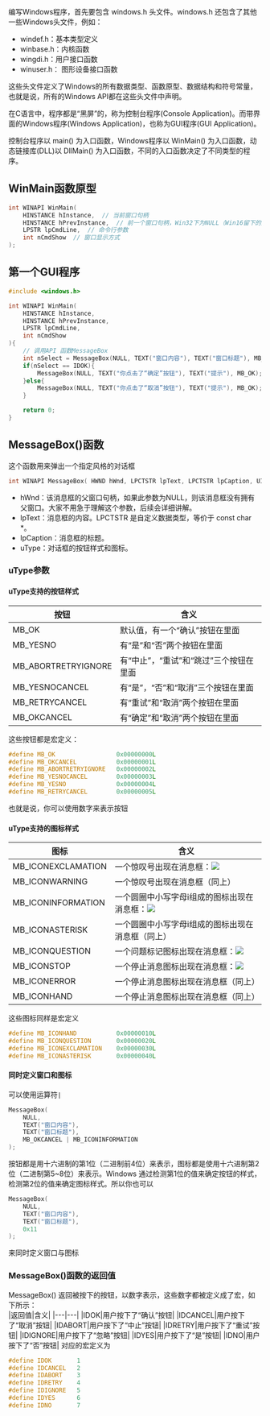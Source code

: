 编写Windows程序，首先要包含 windows.h 头文件。windows.h 还包含了其他一些Windows头文件，例如：

- windef.h：基本类型定义
- winbase.h：内核函数
- wingdi.h：用户接口函数
- winuser.h： 图形设备接口函数

这些头文件定义了Windows的所有数据类型、函数原型、数据结构和符号常量，也就是说，所有的Windows API都在这些头文件中声明。

在C语言中，程序都是“黑屏”的，称为控制台程序(Console Application)。而带界面的Windows程序(Windows Application)，也称为GUI程序(GUI Application)。

控制台程序以 main() 为入口函数，Windows程序以 WinMain() 为入口函数，动态链接库(DLL)以 DllMain() 为入口函数，不同的入口函数决定了不同类型的程序。
## WinMain函数原型

```c++
int WINAPI WinMain(
    HINSTANCE hInstance,  // 当前窗口句柄
    HINSTANCE hPrevInstance,  // 前一个窗口句柄，Win32下为NULL（Win16留下的废物，目前已弃用）
    LPSTR lpCmdLine,  // 命令行参数
    int nCmdShow  // 窗口显示方式
);
```

## 第一个GUI程序
```c++
#include <windows.h>

int WINAPI WinMain(
    HINSTANCE hInstance,
    HINSTANCE hPrevInstance,
    LPSTR lpCmdLine,
    int nCmdShow
){
    // 调用API 函数MessageBox
    int nSelect = MessageBox(NULL, TEXT("窗口内容"), TEXT("窗口标题"), MB_OKCANCEL);
    if(nSelect == IDOK){
        MessageBox(NULL, TEXT("你点击了“确定”按钮"), TEXT("提示"), MB_OK);
    }else{
        MessageBox(NULL, TEXT("你点击了“取消”按钮"), TEXT("提示"), MB_OK);
    }

    return 0;
}
```
## MessageBox()函数
这个函数用来弹出一个指定风格的对话框
```c++
int WINAPI MessageBox( HWND hWnd, LPCTSTR lpText, LPCTSTR lpCaption, UINT uType );
```
- hWnd：该消息框的父窗口句柄，如果此参数为NULL，则该消息框没有拥有父窗口。大家不用急于理解这个参数，后续会详细讲解。
- lpText：消息框的内容。LPCTSTR 是自定义数据类型，等价于 const char *。
- lpCaption：消息框的标题。
- uType：对话框的按钮样式和图标。
### uType参数
#### uType支持的按钮样式
|按钮|含义|
|---|---|
|MB_OK|默认值，有一个“确认”按钮在里面|
|MB_YESNO|有“是”和“否”两个按钮在里面|
|MB_ABORTRETRYIGNORE|有“中止”，“重试”和“跳过”三个按钮在里面|
|MB_YESNOCANCEL|有“是”，“否”和“取消”三个按钮在里面|
|MB_RETRYCANCEL|有“重试”和“取消”两个按钮在里面|
|MB_OKCANCEL|有“确定”和“取消”两个按钮在里面|
这些按钮都是宏定义：
```c++
#define MB_OK                 0x00000000L
#define MB_OKCANCEL           0x00000001L
#define MB_ABORTRETRYIGNORE   0x00000002L
#define MB_YESNOCANCEL        0x00000003L
#define MB_YESNO              0x00000004L
#define MB_RETRYCANCEL        0x00000005L
```
也就是说，你可以使用数字来表示按钮
#### uType支持的图标样式
|图标|含义|
|---|---|
|MB_ICONEXCLAMATION|一个惊叹号出现在消息框：![](http://localhost:8000/c9846dd6-bfb6-4bd0-ad01-cac77e4e9a94/OEBPS/Images/bae3e2a8ed52a69de81edcc0ccb330d7.jpg)|
|MB_ICONWARNING|一个惊叹号出现在消息框（同上）|
|MB_ICONINFORMATION|一个圆圈中小写字母i组成的图标出现在消息框：![](http://localhost:8000/c9846dd6-bfb6-4bd0-ad01-cac77e4e9a94/OEBPS/Images/507cd6f9028c09b866d3b817a4e4ef75.jpg)|
|MB_ICONASTERISK|一个圆圈中小写字母i组成的图标出现在消息框（同上）|
|MB_ICONQUESTION|一个问题标记图标出现在消息框：![](http://localhost:8000/c9846dd6-bfb6-4bd0-ad01-cac77e4e9a94/OEBPS/Images/0f445858227e65105884b5e2cfdbb231.jpg)|
|MB_ICONSTOP|一个停止消息图标出现在消息框：![](http://localhost:8000/c9846dd6-bfb6-4bd0-ad01-cac77e4e9a94/OEBPS/Images/143c1e3866b5aa3e53395b5d0efaf49f.jpg)|
|MB_ICONERROR|一个停止消息图标出现在消息框（同上）|
|MB_ICONHAND|一个停止消息图标出现在消息框（同上）|
这些图标同样是宏定义
```c++
#define MB_ICONHAND           0x00000010L
#define MB_ICONQUESTION       0x00000020L
#define MB_ICONEXCLAMATION    0x00000030L
#define MB_ICONASTERISK       0x00000040L
```
#### 同时定义窗口和图标
可以使用运算符`|`
```c++
MessageBox(
    NULL,
    TEXT("窗口内容"),
    TEXT("窗口标题"),
    MB_OKCANCEL | MB_ICONINFORMATION
);
```
按钮都是用十六进制的第1位（二进制前4位）来表示，图标都是使用十六进制第2位（二进制第5~8位）来表示。Windows 通过检测第1位的值来确定按钮的样式，检测第2位的值来确定图标样式。所以你也可以
```c++
MessageBox(
    NULL,
    TEXT("窗口内容"),
    TEXT("窗口标题"),
    0x11
);
```
来同时定义窗口与图标
### MessageBox()函数的返回值
MessageBox() 返回被按下的按钮，以数字表示，这些数字都被定义成了宏，如下所示：  
|返回值|含义|
|---|---|
|IDOK|用户按下了“确认”按钮|
|IDCANCEL|用户按下了“取消”按钮|
|IDABORT|用户按下了“中止”按钮|
|IDRETRY|用户按下了“重试”按钮|
|IDIGNORE|用户按下了“忽略”按钮|
|IDYES|用户按下了“是”按钮|
|IDNO|用户按下了“否”按钮|
对应的宏定义为
```c++
#define IDOK       1
#define IDCANCEL   2
#define IDABORT    3
#define IDRETRY    4
#define IDIGNORE   5
#define IDYES      6
#define IDNO       7
```